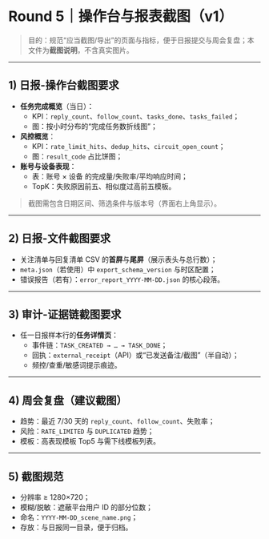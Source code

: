 # Round 5｜操作台与报表截图（v1）

> 目的：规范“应当截图/导出”的页面与指标，便于日报提交与周会复盘；本文件为**截图说明**，不含真实图片。

---

## 1) 日报-操作台截图要求
- **任务完成概览**（当日）：
  - KPI：`reply_count`、`follow_count`、`tasks_done`、`tasks_failed`；
  - 图：按小时分布的“完成任务数折线图”；
- **风控概览**：
  - KPI：`rate_limit_hits`、`dedup_hits`、`circuit_open_count`；
  - 图：`result_code` 占比饼图；
- **账号与设备表现**：
  - 表：账号 × 设备 的完成量/失败率/平均响应时间；
  - TopK：失败原因前五、相似度过高前五模板。

> 截图需包含日期区间、筛选条件与版本号（界面右上角显示）。

---

## 2) 日报-文件截图要求
- 关注清单与回复清单 CSV 的**首屏**与**尾屏**（展示表头与总行数）；
- `meta.json`（若使用）中 `export_schema_version` 与时区配置；
- 错误报告（若有）：`error_report_YYYY-MM-DD.json` 的核心段落。

---

## 3) 审计-证据链截图要求
- 任一日报样本行的**任务详情页**：
  - 事件链：`TASK_CREATED → … → TASK_DONE`；
  - 回执：`external_receipt`（API）或“已发送备注/截图”（半自动）；
  - 频控/查重/敏感词提示痕迹。

---

## 4) 周会复盘（建议截图）
- 趋势：最近 7/30 天的 `reply_count`、`follow_count`、失败率；
- 风险：`RATE_LIMITED` 与 `DUPLICATED` 趋势；
- 模板：高表现模板 Top5 与需下线模板列表。

---

## 5) 截图规范
- 分辨率 ≥ 1280×720；
- 模糊/脱敏：遮蔽平台用户 ID 的部分位数；
- 命名：`YYYY-MM-DD_scene_name.png`；
- 存放：与日报同一目录，便于归档。

